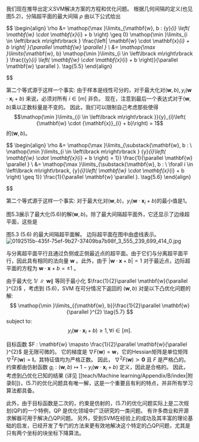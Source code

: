 我们现在推导出定义SVM解决方案的方程和优化问题。
根据几何间隔的定义(也见图5.2)，分隔超平面的最大间隔 $\rho$ 由以下公式给出

$$
\begin{align}
\rho &= \mathop{\max }\limits_{\mathbf{w}, b : {y}_{i} \left( \mathbf{w} \cdot \mathbf{x}_{i} + b \right) \geq 0} 
        \mathop{\min }\limits_{i \in \left\lbrack m\right\rbrack } 
        \frac{\left| \mathbf{w} \cdot \mathbf{x}_{i} + b \right| }{\parallel \mathbf{w} \parallel } \\
    &= \mathop{\max }\limits_{\mathbf{w}, b}
        \mathop{\min }\limits_{i \in \left\lbrack m\right\rbrack } 
        \frac{{y}_{i} \left( \mathbf{w} \cdot \mathbf{x}_{i} + b \right)}{\parallel \mathbf{w} \parallel }.
\tag{5.5}
\end{align}

$$

第二个等式源于这样一个事实:
由于样本是线性可分的，对于最大化对$\left( {\mathbf{w}, b}\right) ,{y}_{i}\left( {\mathbf{w} \cdot {\mathbf{x}}_{i} + b}\right)$ 来说，必须对所有 $i \in \left\lbrack m\right\rbrack$ 非负。
现在，注意到最后一个表达式对于$\left( {\mathbf{w}, b}\right)$乘以正数标量是不变的。
因此，我们可以限制自己考虑那些使得 $$\mathop{\min }\limits_{{i \in \left\lbrack m\right\rbrack }}{y}_{i}\left( {\mathbf{w} \cdot {\mathbf{x}}_{i} + b}\right) = 1$$ 的$\left( {\mathbf{w}, b}\right)$。

$$
\begin{align}
\rho &= \mathop{\max }\limits_{\substack{\mathbf{w}, b : \\ 
               \mathop{\min }\limits_{i \in \left\lbrack m\right\rbrack } 
               {y}_{i}\left( \mathbf{w} \cdot \mathbf{x}_{i} + b \right) = 1}}
               \frac{1}{\parallel \mathbf{w} \parallel } \\
     &= \mathop{\max }\limits_{\substack{\mathbf{w}, b : \\ 
               \forall i \in \left\lbrack m\right\rbrack, 
               {y}_{i}\left( \mathbf{w} \cdot \mathbf{x}_{i} + b \right) \geq 1}} 
               \frac{1}{\parallel \mathbf{w} \parallel }.
\tag{5.6}
\end{align}

$$

第二个等式源于这样一个事实: 
对于最大化对$\left( {\mathbf{w}, b}\right)$，${y}_{i}\left( {\mathbf{w} \cdot {\mathbf{x}}_{i} + b}\right)$的最小值是1。

图5.3展示了最大化(5.6)的解$\left( {\mathbf{w}, b}\right)$。除了最大间隔超平面外，它还显示了边缘超平面，这些是

图5.3
(5.6) 的最大间隔超平面解。
边际超平面在图中由虚线表示。
![0192515b-435f-75ef-9b27-37409ba7b98f_3_555_239_699_414_0.jpg](images/0192515b-435f-75ef-9b27-37409ba7b98f_3_555_239_699_414_0.jpg)

与分离超平面平行且通过负侧或正侧最近点的超平面。由于它们与分离超平面平行，因此具有相同的法向量 $\mathbf{w}$ 。此外，由于 $\left| {\mathbf{w} \cdot \mathbf{x} + b}\right| = 1$ 对于最近点，边际超平面的方程为 $\mathbf{w} \cdot \mathbf{x} + b = \pm 1$ 。

由于最大化 $1/\parallel \mathbf{w}\parallel$ 等同于最小化 $\frac{1}{2}\parallel \mathbf{w}{\parallel }^{2}$ ，考虑到 (5.6)，SVM 在可分情况下返回的 $\left( {\mathbf{w}, b}\right)$ 对是以下凸优化问题的解:
$$
\mathop{\min }\limits_{{\mathbf{w}, b}}\frac{1}{2}\parallel \mathbf{w}{\parallel }^{2} \tag{5.7}
$$
subject to:
$$
{y}_{i}\left( {\mathbf{w} \cdot {\mathbf{x}}_{i} + b}\right) \geq 1,\forall i \in \left\lbrack m\right\rbrack \text{.}
$$

目标函数 $F : \mathbf{w} \mapsto \frac{1}{2}\parallel \mathbf{w}{\parallel }^{2}$ 是无限可微的。
它的梯度是 $\nabla F\left( \mathbf{w}\right) = \mathbf{w}$，它的Hessian矩阵是单位矩阵 ${\nabla }^{2}F\left( \mathbf{w}\right) = \mathbf{I}$，其特征值均为严格正数。
因此， ${\nabla }^{2}F\left( \mathbf{w}\right) \succ \mathbf{0}$ 且 $F$ 是严格凸的。
约束都由仿射函数 ${g}_{i} : \left( {\mathbf{w}, b}\right) \mapsto 1 - {y}_{i}\left( {\mathbf{w} \cdot {\mathbf{x}}_{i} + b}\right)$ 定义，因此是合格的。
因此，考虑到凸优化已知的结果 (详见 [[teach/Machine learning/Appendix/B/index|附录B]])，(5.7)的优化问题具有唯一解，这是一个重要且有利的特点，并非所有学习算法都具备。

此外，由于目标函数是二次的，约束是仿射的，(5.7)的优化问题实际上是二次规划(QP)的一个特例，QP 是优化领域中广泛研究的一类问题。
有许多商业和开源求解器可用于解决凸QP问题。
另外，受到SVM在经验上的成功及其丰富的理论基础的启发，已经开发了专门的方法来更有效地解决这个特定的凸QP问题，尤其是只有两个坐标的块坐标下降算法。